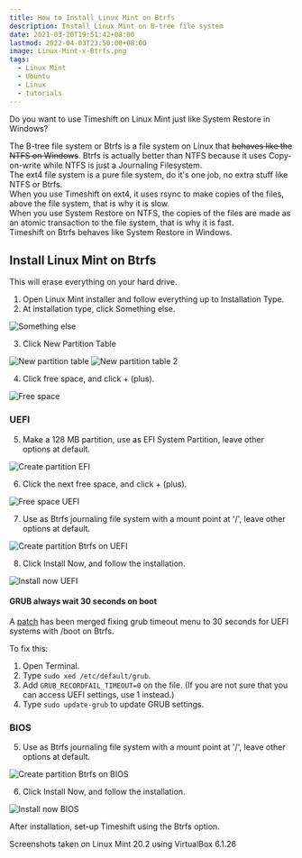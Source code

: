 ```yaml
---
title: How to Install Linux Mint on Btrfs
description: Install Linux Mint on B-tree file system
date: 2021-03-20T19:51:42+08:00
lastmod: 2022-04-03T23:50:00+08:00
image: Linux-Mint-x-Btrfs.png
tags:
  - Linux Mint
  - Ubuntu
  - Linux
  - tutorials
---
```

Do you want to use Timeshift on Linux Mint just like System Restore in Windows?

The B-tree file system or Btrfs is a file system on Linux that ~~behaves like the NTFS on Windows~~. Btrfs is actually better than NTFS because it uses Copy-on-write while NTFS is just a Journaling Filesystem.\
The ext4 file system is a pure file system, do it's one job, no extra stuff like NTFS or Btrfs.\
When you use Timeshift on ext4, it uses rsync to make copies of the files, above the file system, that is why it is slow.\
When you use System Restore on NTFS, the copies of the files are made as an atomic transaction to the file system, that is why it is fast.\
Timeshift on Btrfs behaves like System Restore in Windows.

## Install Linux Mint on Btrfs
This will erase everything on your hard drive.

1. Open Linux Mint installer and follow everything up to Installation Type.
2. At installation type, click Something else.

![Something else](Something-else.png)

3. Click New Partition Table

![New partition table](New-partition-table.png) ![New partition table 2](New-partition-table-2.png)

4. Click free space, and click + (plus).

![Free space](Free-space.png)

### UEFI
5. Make a 128 MB partition, use as EFI System Partition, leave other options at default.

![Create partition EFI](Create-partition-EFI.png)

6. Click the next free space, and click + (plus).

![Free space UEFI](Free-space-UEFI.png)

7. Use as Btrfs journaling file system with a mount point at '/', leave other options at default.

![Create partition Btrfs on UEFI](Create-partition-Btrfs-on-UEFI.png)

8. Click Install Now, and follow the installation.

![Install now UEFI](Install-now-UEFI.png)

#### GRUB always wait 30 seconds on boot

A [patch](https://bugs.launchpad.net/ubuntu/+source/grub2/+bug/1800722/) has been merged fixing grub timeout menu to 30 seconds for UEFI systems with /boot on Btrfs.

To fix this:

1. Open Terminal.
2. Type `sudo xed /etc/default/grub`.
3. Add `GRUB_RECORDFAIL_TIMEOUT=0` on the file. (If you are not sure that you can access UEFI settings, use 1 instead.)
4. Type `sudo update-grub` to update GRUB settings.

### BIOS
5. Use as Btrfs journaling file system with a mount point at '/', leave other options at default.

![Create partition Btrfs on BIOS](Create-partition-Btrfs-on-BIOS.png)

6. Click Install Now, and follow the installation.

![Install now BIOS](Install-now-BIOS.png)

After installation, set-up Timeshift using the Btrfs option.

Screenshots taken on Linux Mint 20.2 using VirtualBox 6.1.26